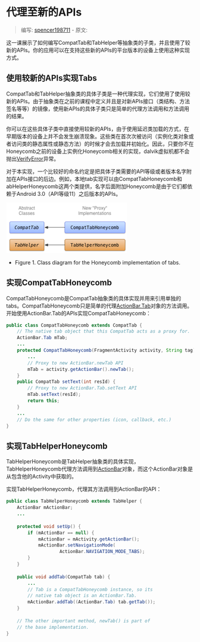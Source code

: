 # 代理至新的APIs

> 编写: [spencer198711](https://github.com/spencer198711) - 原文:

这一课展示了如何编写CompatTab和TabHelper等抽象类的子类，并且使用了较新的APIs。你的应用可以在支持这些新的APIs的平台版本的设备上使用这种实现方式。

## 使用较新的APIs实现Tabs

CompatTab和TabHelper抽象类的具体子类是一种代理实现，它们使用了使用较新的APIs。由于抽象类在之前的课程中定义并且是对新APIs接口（类结构、方法签名等等）的镜像，使用新APIs的具体子类只是简单的代理方法调用和方法调用的结果。

你可以在这些具体子类中直接使用较新的APIs，由于使用延迟类加载的方式，在早期版本的设备上并不会发生崩溃现象。这些类在首次次被访问（实例化类对象或者访问类的静态属性或静态方法）的时候才会去加载并初始化。因此，只要你不在Honeycomb之前的设备上实例化Honeycomb相关的实现，dalvik虚拟机都不会抛出[VerifyError](http://developer.android.com/reference/java/lang/VerifyError.html)异常。

对于本实现，一个比较好的命名约定是把具体子类需要的API等级或者版本名字附加在APIs接口的后边。例如，本地tab实现可以由CompatTabHoneycomb和abHelperHoneycomb这两个类提供，名字后面附加Honeycomb是由于它们都依赖于Android 3.0（API等级11）之后版本的APIs。

![backward-compatible-ui-classes-honeycomb](backward-compatible-ui-classes-honeycomb.png)

* Figure 1. Class diagram for the Honeycomb implementation of tabs.

## 实现CompatTabHoneycomb

CompatTabHoneycomb是CompatTab抽象类的具体实现并用来引用单独的tabs。CompatTabHoneycomb只是简单的代理[ActionBar.Tab](http://developer.android.com/reference/android/app/ActionBar.Tab.html)对象的方法调用。
开始使用ActionBar.Tab的APIs实现CompatTabHoneycomb：

```java
public class CompatTabHoneycomb extends CompatTab {
    // The native tab object that this CompatTab acts as a proxy for.
    ActionBar.Tab mTab;
    ...
	protected CompatTabHoneycomb(FragmentActivity activity, String tag) {
        ...
        // Proxy to new ActionBar.newTab API
        mTab = activity.getActionBar().newTab();
    }
	public CompatTab setText(int resId) {
        // Proxy to new ActionBar.Tab.setText API
        mTab.setText(resId);
        return this;
    }
	...
    // Do the same for other properties (icon, callback, etc.)
}
```

## 实现TabHelperHoneycomb

TabHelperHoneycomb是TabHelper抽象类的具体实现，TabHelperHoneycomb代理方法调用到[ActionBar](http://developer.android.com/reference/android/app/ActionBar.html)对象，而这个ActionBar对象是从包含他的Activity中获取的。

实现TabHelperHoneycomb，代理其方法调用到ActionBar的API：

```java
public class TabHelperHoneycomb extends TabHelper {
    ActionBar mActionBar;
    ...

    protected void setUp() {
        if (mActionBar == null) {
            mActionBar = mActivity.getActionBar();
            mActionBar.setNavigationMode(
                    ActionBar.NAVIGATION_MODE_TABS);
        }
    }

    public void addTab(CompatTab tab) {
        ...
        // Tab is a CompatTabHoneycomb instance, so its
        // native tab object is an ActionBar.Tab.
        mActionBar.addTab((ActionBar.Tab) tab.getTab());
    }

    // The other important method, newTab() is part of
    // the base implementation.
}
```
